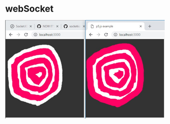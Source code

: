 # webSocket

![alt text](https://github.com/GabrielRaithz/webSocket/blob/master/img/socket.jpg?raw=true)
